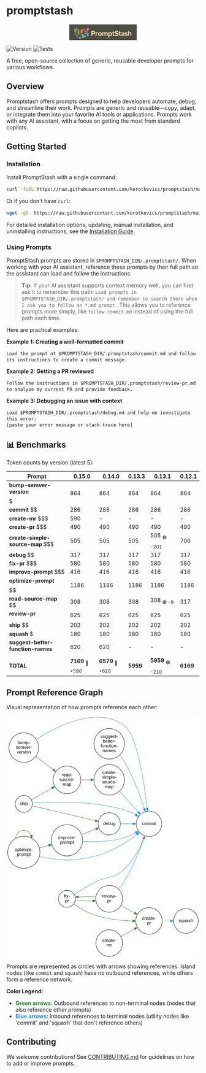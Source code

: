# promptstash

<div style="display: flex; justify-content: center; align-items: center; width: 100%;">
  <img src="static/logo.png" alt="Promptstash Logo" style="width:35%;height:35%;object-fit:contain;" />
</div>


![Version](https://img.shields.io/github/v/release/korotkevics/promptstash)
![Tests](https://github.com/korotkevics/promptstash/actions/workflows/test.yml/badge.svg?branch=main)

A free, open-source collection of generic, reusable developer prompts for various workflows.

## Overview

Promptstash offers prompts designed to help developers automate, debug, and streamline their work. Prompts are generic and reusable—copy, adapt, or integrate them into your favorite AI tools or applications. Prompts work with any AI assistant, with a focus on getting the most from standard copilots.

## Getting Started

### Installation

Install PromptStash with a single command:

```bash
curl -fsSL https://raw.githubusercontent.com/korotkevics/promptstash/main/install.sh | bash
```

Or if you don't have `curl`:

```bash
wget -qO- https://raw.githubusercontent.com/korotkevics/promptstash/main/install.sh | bash
```

For detailed installation options, updating, manual installation, and uninstalling instructions, see the [Installation Guide](docs/installation.md).

### Using Prompts

PromptStash prompts are stored in `$PROMPTSTASH_DIR/.promptstash/`. When working with your AI assistant, reference these prompts by their full path so the assistant can load and follow the instructions.

> **Tip:** If your AI assistant supports context memory well, you can first ask it to remember this path: `Load prompts in $PROMPTSTASH_DIR/.promptstash/ and remember to search there when I ask you to follow an *.md prompt.` This allows you to reference prompts more simply, like `follow commit.md` instead of using the full path each time.

Here are practical examples:

**Example 1: Creating a well-formatted commit**

```text
Load the prompt at $PROMPTSTASH_DIR/.promptstash/commit.md and follow its instructions to create a commit message.
```

**Example 2: Getting a PR reviewed**

```text
Follow the instructions in $PROMPTSTASH_DIR/.promptstash/review-pr.md to analyze my current PR and provide feedback.
```

**Example 3: Debugging an issue with context**

```text
Load $PROMPTSTASH_DIR/.promptstash/debug.md and help me investigate this error:
[paste your error message or stack trace here]
```

## 📊 Benchmarks

Token counts by version (latest 5):

| Prompt | **0.15.0** | **0.14.0** | **0.13.3** | **0.13.1** | **0.12.1** |
|---|---|---|---|---|---|
| **bump-semver-version** $$$$$ | 864 | 864 | 864 | 864 | 864 |
| **commit** $$ | 286 | 286 | 286 | 286 | 286 |
| **create-mr** $$$ | 590 | - | - | - | - |
| **create-pr** $$$ | 490 | 490 | 490 | 490 | 490 |
| **create-simple-source-map** $$$ | 505 | 505 | 505 | 505 <sub>🟢 -201</sub> | 706 |
| **debug** $$ | 317 | 317 | 317 | 317 | 317 |
| **fix-pr** $$$ | 580 | 580 | 580 | 580 | 580 |
| **improve-prompt** $$$ | 416 | 416 | 416 | 416 | 416 |
| **optimize-prompt** $$$$$$ | 1186 | 1186 | 1186 | 1186 | 1186 |
| **read-source-map** $$ | 308 | 308 | 308 | 308 <sub>🟢 -9</sub> | 317 |
| **review-pr** $$$$ | 625 | 625 | 625 | 625 | 625 |
| **ship** $$ | 202 | 202 | 202 | 202 | 202 |
| **squash** $ | 180 | 180 | 180 | 180 | 180 |
| **suggest-better-function-names** $$$$ | 620 | 620 | - | - | - |
| **TOTAL** | **7169** <sub>🔴 +590</sub> | **6579** <sub>🔴 +620</sub> | **5959** | **5959** <sub>🟢 -210</sub> | **6169** |


## Prompt Reference Graph

Visual representation of how prompts reference each other:

<div style="display: flex; justify-content: center; align-items: center; width: 100%;">
  <img src="static/prompt-graph.svg" alt="Prompt Reference Graph" style="width:100%;max-width:800px;height:auto;" />
</div>

Prompts are represented as circles with arrows showing references. Island nodes (like `commit` and `squash`) have no outbound references, while others form a reference network.

**Color Legend:**
- <span style="color: #228B22; font-weight: bold;">Green arrows</span>: Outbound references to non-terminal nodes (nodes that also reference other prompts)
- <span style="color: #1E90FF; font-weight: bold;">Blue arrows</span>: Inbound references to terminal nodes (utility nodes like 'commit' and 'squash' that don't reference others)

## Contributing

We welcome contributions! See [CONTRIBUTING.md](CONTRIBUTING.md) for guidelines on how to add or improve prompts.
